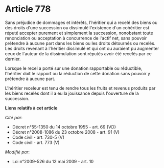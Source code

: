 # Article 778

Sans préjudice de dommages et intérêts, l'héritier qui a recelé des biens ou des droits d'une succession ou dissimulé
l'existence d'un cohéritier est réputé accepter purement et simplement la succession, nonobstant toute renonciation ou
acceptation à concurrence de l'actif net, sans pouvoir prétendre à aucune part dans les biens ou les droits détournés ou
recelés. Les droits revenant à l'héritier dissimulé et qui ont ou auraient pu augmenter ceux de l'auteur de la dissimulation
sont réputés avoir été recelés par ce dernier.

Lorsque le recel a porté sur une donation rapportable ou réductible, l'héritier doit le rapport ou la réduction de cette
donation sans pouvoir y prétendre à aucune part.

L'héritier receleur est tenu de rendre tous les fruits et revenus produits par les biens recelés dont il a eu la jouissance
depuis l'ouverture de la succession.

**Liens relatifs à cet article**

_Cité par_:

  - Décret n°55-1350 du 14 octobre 1955 - art. 69 (VD)
  - Décret n°2008-1086 du 23 octobre 2008 - art. 91 (V)
  - Code civil - art. 730-5 (V)
  - Code civil - art. 773 (V)

_Modifié par_:

  - Loi n°2009-526 du 12 mai 2009 - art. 10
